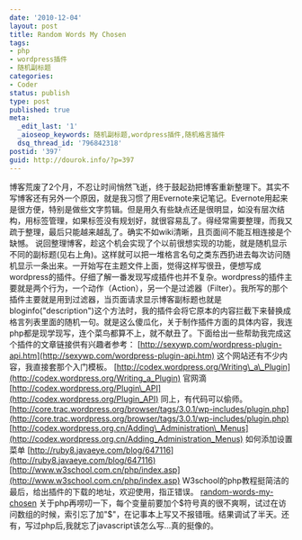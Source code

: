 ```yaml
---
date: '2010-12-04'
layout: post
title: Random Words My Chosen
tags:
- php
- wordpress插件
- 随机副标题
categories:
- Coder
status: publish
type: post
published: true
meta:
  _edit_last: '1'
  _aioseop_keywords: 随机副标题,wordpress插件,随机格言插件
  dsq_thread_id: '796842318'
postid: '397'
guid: http://dourok.info/?p=397
---
```

博客荒废了2个月，不忍让时间悄然飞逝，终于鼓起劲把博客重新整理下。其实不写博客还有另外一个原因，就是我习惯了用Evernote来记笔记。Evernote用起来是很方便，特别是做些文字剪辑。但是用久有些缺点还是很明显，如没有层次结构，用标签管理，如果标签没有规划好，就很容易乱了。得经常需要整理，而我又疏于整理，最后只能越来越乱了。确实不如wiki清晰，且页面间不能互相连接是个缺憾。
说回整理博客，趁这个机会实现了个以前很想实现的功能，就是随机显示不同的副标题(见右上角)。这样就可以把一堆格言名句之类东西扔进去每次访问随机显示一条出来。一开始写在主题文件上面，觉得这样写很丑，便想写成wordpress的插件。仔细了解一番发现写成插件也并不复杂。wordpress的插件主要就是两个行为，一个动作（Action），另一个是过滤器（Filter）。我所写的那个插件主要就是用到过滤器，当页面请求显示博客副标题也就是bloginfo("description")这个方法时，我的插件会将它原本的内容拦截下来替换成格言列表里面的随机一句。就是这么傻瓜化，关于制作插件方面的具体内容，我连php都是现学现写，连个菜鸟都算不上，就不献丑了。下面给出一些帮助我完成这个插件的文章链接供有兴趣者参考：
[http://sexywp.com/wordpress-plugin-api.htm](http://sexywp.com/wordpress-plugin-api.htm)
这个网站还有不少内容，我直接套那个入门模板。
[http://codex.wordpress.org/Writing\_a\_Plugin](http://codex.wordpress.org/Writing_a_Plugin)
官网滴
[http://codex.wordpress.org/Plugin\_API](http://codex.wordpress.org/Plugin_API)
同上，有代码可以偷师。
[http://core.trac.wordpress.org/browser/tags/3.0.1/wp-includes/plugin.php](http://core.trac.wordpress.org/browser/tags/3.0.1/wp-includes/plugin.php)
[http://codex.wordpress.org.cn/Adding\_Administration\_Menus](http://codex.wordpress.org.cn/Adding_Administration_Menus)
如何添加设置菜单
[http://ruby8.javaeye.com/blog/647116](http://ruby8.javaeye.com/blog/647116)
[http://www.w3school.com.cn/php/index.asp](http://www.w3school.com.cn/php/index.asp)
W3school的php教程挺简洁的 最后，给出插件的下载的地址，欢迎使用，指正错误。
[random-words-my-chosen](http://dourok.info/wp-content/uploads/2010/12/random-words-my-chosen.zip)
关于php再唠叨一下，每个变量前要加个\$符号真的很不爽啊，试过在访问数组的时候，索引忘了加"\$"，在记事本上写又不报错哦。结果调试了半天。还有，写过php后,我就忘了javascript该怎么写...真的挺像的。
